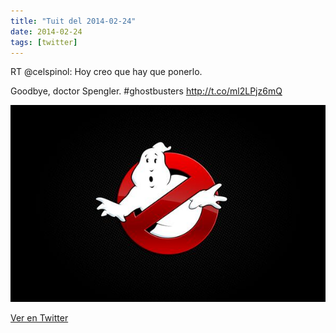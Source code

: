 ```yaml
---
title: "Tuit del 2014-02-24"
date: 2014-02-24
tags: [twitter]
---
```


RT @celspinol: Hoy creo que hay que ponerlo.

Goodbye, doctor Spengler. #ghostbusters http://t.co/ml2LPjz6mQ

![Imagen](/assets/images/438009812136493056-BhQdtwhCUAE7kBn.jpg)

[Ver en Twitter](https://twitter.com/i/web/status/438009812136493056)

